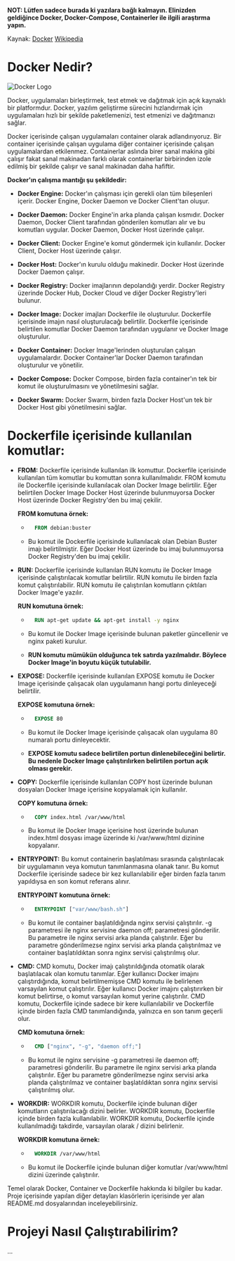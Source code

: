 **NOT: Lütfen sadece burada ki yazılara bağlı kalmayın. Elinizden geldiğince Docker, Docker-Compose, Containerler ile ilgili araştırma yapın.**

Kaynak: [Docker](https://docs.docker.com/) [Wikipedia](https://en.wikipedia.org/wiki/Docker_(software))

# Docker Nedir?

![Docker Logo](https://github.com/burak-yldrm/Inception/blob/main/img/1920px-Docker_(container_engine)_logo.svg.png)

Docker, uygulamaları birleştirmek, test etmek ve dağıtmak için açık kaynaklı bir platformdur. Docker, yazılım geliştirme sürecini hızlandırmak için uygulamaları hızlı bir şekilde paketlemenizi, test etmenizi ve dağıtmanızı sağlar.

Docker içerisinde çalışan uygulamaları container olarak adlandırıyoruz.
Bir container içerisinde çalışan uygulama diğer container içerisinde çalışan uygulamalardan etkilenmez. Containerlar aslında birer sanal makina gibi çalışır fakat sanal makinadan farklı olarak containerlar birbirinden izole edilmiş bir şekilde çalışır ve sanal makinadan daha hafiftir.

**Docker'ın çalışma mantığı şu şekildedir:**

- **Docker Engine:** Docker'ın çalışması için gerekli olan tüm bileşenleri içerir. Docker Engine, Docker Daemon ve Docker Client'tan oluşur.
  
- **Docker Daemon:** Docker Engine'in arka planda çalışan kısmıdır. Docker Daemon, Docker Client tarafından gönderilen komutları alır ve bu komutları uygular. Docker Daemon, Docker Host üzerinde çalışır.

- **Docker Client:** Docker Engine'e komut göndermek için kullanılır. Docker Client, Docker Host üzerinde çalışır.

- **Docker Host:** Docker'ın kurulu olduğu makinedir. Docker Host üzerinde Docker Daemon çalışır.

- **Docker Registry:** Docker imajlarının depolandığı yerdir. Docker Registry üzerinde Docker Hub, Docker Cloud ve diğer Docker Registry'leri bulunur.

- **Docker Image:** Docker imajları Dockerfile ile oluşturulur. Dockerfile içerisinde imajın nasıl oluşturulacağı belirtilir. Dockerfile içerisinde belirtilen komutlar Docker Daemon tarafından uygulanır ve Docker Image oluşturulur.

- **Docker Container:** Docker Image'lerinden oluşturulan çalışan uygulamalardır. Docker Container'lar Docker Daemon tarafından oluşturulur ve yönetilir.

- **Docker Compose:** Docker Compose, birden fazla container'ın tek bir komut ile oluşturulmasını ve yönetilmesini sağlar.

- **Docker Swarm:** Docker Swarm, birden fazla Docker Host'un tek bir Docker Host gibi yönetilmesini sağlar.

# Dockerfile içerisinde kullanılan komutlar:

- **FROM:** Dockerfile içerisinde kullanılan ilk komuttur. Dockerfile içerisinde kullanılan tüm komutlar bu komuttan sonra kullanılmalıdır. FROM komutu ile Dockerfile içerisinde kullanılacak olan Docker Image belirtilir. Eğer belirtilen Docker Image Docker Host üzerinde bulunmuyorsa Docker Host üzerinde Docker Registry'den bu imaj çekilir.

	**FROM komutuna örnek:**

	- ```dockerfile
		FROM debian:buster
		```

	- Bu komut ile Dockerfile içerisinde kullanılacak olan Debian Buster imajı belirtilmiştir. Eğer Docker Host üzerinde bu imaj bulunmuyorsa Docker Registry'den bu imaj çekilir.


- **RUN:** Dockerfile içerisinde kullanılan RUN komutu ile Docker Image içerisinde çalıştırılacak komutlar belirtilir. RUN komutu ile birden fazla komut çalıştırılabilir. RUN komutu ile çalıştırılan komutların çıktıları Docker Image'e yazılır.

	**RUN komutuna örnek:**

	- ```dockerfile
		RUN apt-get update && apt-get install -y nginx
		```

	- Bu komut ile Docker Image içerisinde bulunan paketler güncellenir ve nginx paketi kurulur.

	- **RUN komutu mümükün olduğunca tek satırda yazılmalıdır. Böylece Docker Image'in boyutu küçük tutulabilir.**

- **EXPOSE:** Dockerfile içerisinde kullanılan EXPOSE komutu ile Docker Image içerisinde çalışacak olan uygulamanın hangi portu dinleyeceği belirtilir.

	**EXPOSE komutuna örnek:**

	- ```dockerfile
		EXPOSE 80
		```

	- Bu komut ile Docker Image içerisinde çalışacak olan uygulama 80 numaralı portu dinleyecektir.

	- **EXPOSE komutu sadece belirtilen portun dinlenebileceğini belirtir. Bu nedenle Docker Image çalıştırılırken belirtilen portun açık olması gerekir.**

- **COPY:** Dockerfile içerisinde kullanılan COPY host üzerinde bulunan dosyaları Docker Image içerisine kopyalamak için kullanılır.

	**COPY komutuna örnek:**

	- ```dockerfile
		COPY index.html /var/www/html
		```

	- Bu komut ile Docker Image içerisine host üzerinde bulunan index.html dosyası image üzerinde ki /var/www/html dizinine kopyalanır.

- **ENTRYPOINT:** Bu komut containerin başlatılması sırasında çalıştırılacak bir uygulamanın veya komutun tanımlanmasına olanak tanır. Bu komut Dockerfile içerisinde sadece bir kez kullanılabilir eğer birden fazla tanım yapıldıysa en son komut referans alınır.

	**ENTRYPOINT komutuna örnek:**

	- ```dockerfile
		ENTRYPOINT ["var/www/bash.sh"]
		```

	- Bu komut ile container başlatıldığında nginx servisi çalıştırılır. -g parametresi ile nginx servisine daemon off; parametresi gönderilir. Bu parametre ile nginx servisi arka planda çalıştırılır. Eğer bu parametre gönderilmezse nginx servisi arka planda çalıştırılmaz ve container başlatıldıktan sonra nginx servisi çalıştırılmış olur.

- **CMD:** CMD komutu, Docker imajı çalıştırıldığında otomatik olarak başlatılacak olan komutu tanımlar. Eğer kullanıcı Docker imajını çalıştırdığında, komut belirtilmemişse CMD komutu ile belirlenen varsayılan komut çalıştırılır. Eğer kullanıcı Docker imajını çalıştırırken bir komut belirtirse, o komut varsayılan komut yerine çalıştırılır. CMD komutu, Dockerfile içinde sadece bir kere kullanılabilir ve Dockerfile içinde birden fazla CMD tanımlandığında, yalnızca en son tanım geçerli olur.

	**CMD komutuna örnek:**

	- ```dockerfile
		CMD ["nginx", "-g", "daemon off;"]
		```

	- Bu komut ile nginx servisine -g parametresi ile daemon off; parametresi gönderilir. Bu parametre ile nginx servisi arka planda çalıştırılır. Eğer bu parametre gönderilmezse nginx servisi arka planda çalıştırılmaz ve container başlatıldıktan sonra nginx servisi çalıştırılmış olur.

- **WORKDIR:** WORKDIR komutu, Dockerfile içinde bulunan diğer komutların çalıştırılacağı dizini belirler. WORKDIR komutu, Dockerfile içinde birden fazla kullanılabilir. WORKDIR komutu, Dockerfile içinde kullanılmadığı takdirde, varsayılan olarak / dizini belirlenir.

	**WORKDIR komutuna örnek:**

	- ```dockerfile
		WORKDIR /var/www/html
		```

	- Bu komut ile Dockerfile içinde bulunan diğer komutlar /var/www/html dizini üzerinde çalıştırılır.


Temel olarak Docker, Container ve Dockerfile hakkında ki bilgiler bu kadar. Proje içerisinde yapılan diğer detayları klasörlerin içerisinde yer alan README.md dosyalarından inceleyebilirsiniz.

# Projeyi Nasıl Çalıştırabilirim?

...